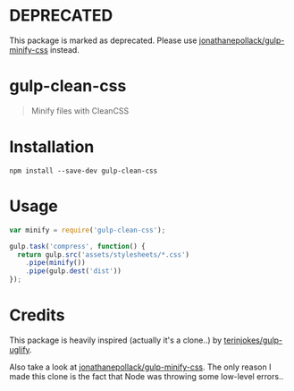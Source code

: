 # DEPRECATED

This package is marked as deprecated. Please use [jonathanepollack/gulp-minify-css](https://github.com/jonathanepollack/gulp-minify-css) instead.

# gulp-clean-css

> Minify files with CleanCSS

# Installation

```
npm install --save-dev gulp-clean-css
```

# Usage

```javascript
var minify = require('gulp-clean-css');

gulp.task('compress', function() {
  return gulp.src('assets/stylesheets/*.css')
    .pipe(minify())
    .pipe(gulp.dest('dist'))
});
```

# Credits

This package is heavily inspired (actually it's a clone..) by [terinjokes/gulp-uglify](https://github.com/terinjokes/gulp-uglify).  

Also take a look at [jonathanepollack/gulp-minify-css](https://github.com/jonathanepollack/gulp-minify-css). The only reason I made this clone is the fact that Node was throwing some low-level errors..

